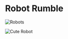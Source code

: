 # Robot Rumble
![Robots](https://media.giphy.com/media/l2JdW8wLXQlWk9Hm8/giphy.gif)

![Cute Robot](https://media.giphy.com/media/20NLMBm0BkUOwNljwv/giphy.gif)
